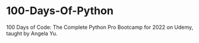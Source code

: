 # 100-Days-Of-Python
100 Days of Code: The Complete Python Pro Bootcamp for 2022 on Udemy, taught by Angela Yu.
